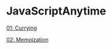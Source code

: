 # JavaScriptAnytime
[01: Currying](https://github.com/prakashpsde/JavaScriptAnytime/blob/main/Currying.txt)

[02: Memoization](https://github.com/prakashpsde/JavaScriptAnytime/blob/main/Memoization.txt)
